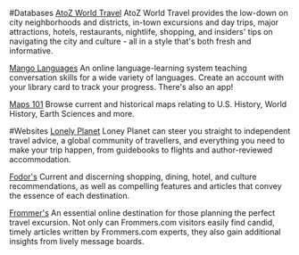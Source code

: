 #Databases
[AtoZ World Travel](http://www.atozworldtravel.com/worldtravel1.asp?c=darienlibrary "AtoZ World Travel")
AtoZ World Travel provides the low-down on city neighborhoods and districts, in-town excursions and day trips, major attractions, hotels, restaurants, nightlife, shopping, and insiders' tips on navigating the city and culture - all in a style that's both fresh and informative.

[Mango Languages](//libraries.mangolanguages.com/darien/start "Mango Languages")
An online language-learning system teaching conversation skills for a wide variety of languages. Create an account with your library card to track your progress. There's also an app!

[Maps 101](http://research.darienlibrary.org/login?url=http://www.maps101.com/index.php "Maps 101")
Browse current and historical maps relating to U.S. History, World History, Earth Sciences and more.

#Websites
[Lonely Planet](http://www.lonelyplanet.com/ "Lonely Planet")
Loney Planet can steer you straight to independent travel advice, a global community of travellers, and everything you need to make your trip happen, from guidebooks to flights and author-reviewed accommodation.

[Fodor's](http://www.fodors.com/ "Fodor's")
Current and discerning shopping, dining, hotel, and culture recommendations, as well as compelling features and articles that convey the essence of each destination.

[Frommer's](http://www.frommers.com/ "Frommer's")
An essential online destination for those planning the perfect travel excursion. Not only can Frommers.com visitors easily find candid, timely articles written by Frommers.com experts, they also gain additional insights from lively message boards.